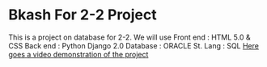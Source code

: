 # Bkash For 2-2 Project

This is a project on database for 2-2.
We will use Front end : HTML 5.0 & CSS
            Back end  : Python Django 2.0
            Database  : ORACLE
            St. Lang  : SQL
 [Here goes a video demonstration of the project](https://drive.google.com/file/d/12vwl5QdKimM_duzZ6RX2VyP_roDMQCNq/view?fbclid=IwAR26n-nnSZPI_y1iM1f7Sar7NuqU6M1ASnFKnMJ4JuwdpkLbdus7Rxf1lV0)
